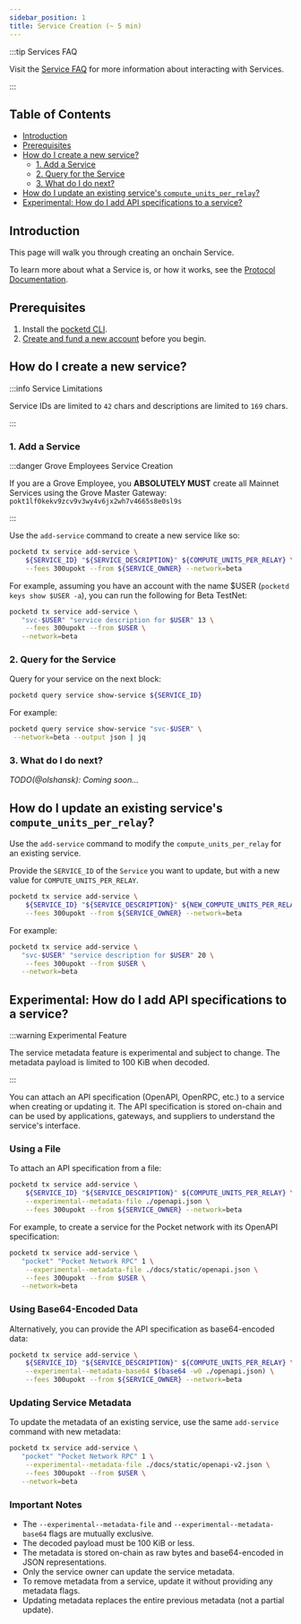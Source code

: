 ```yaml
---
sidebar_position: 1
title: Service Creation (~ 5 min)
---
```


<!-- TODO(@olshansky):

- Add details about maintaining a service
- Add details about deleting a service
- Add details about updating the service API
- Add details about updating the service description
- Add details about updating the service compute units per relay -->

:::tip Services FAQ

Visit the [Service FAQ](../4_faq/1_service_faq.md) for more information about interacting with Services.

:::

## Table of Contents <!-- omit in toc -->

- [Introduction](#introduction)
- [Prerequisites](#prerequisites)
- [How do I create a new service?](#how-do-i-create-a-new-service)
  - [1. Add a Service](#1-add-a-service)
  - [2. Query for the Service](#2-query-for-the-service)
  - [3. What do I do next?](#3-what-do-i-do-next)
- [How do I update an existing service's `compute_units_per_relay`?](#how-do-i-update-an-existing-services-compute_units_per_relay)
- [Experimental: How do I add API specifications to a service?](#experimental-how-do-i-add-api-specifications-to-a-service)

## Introduction

This page will walk you through creating an onchain Service.

To learn more about what a Service is, or how it works, see the [Protocol Documentation](../../protocol/).

## Prerequisites

1. Install the [pocketd CLI](../../2_explore/2_account_management/1_pocketd_cli.md).
2. [Create and fund a new account](../../2_explore/2_account_management/2_create_new_account_cli.md) before you begin.

## How do I create a new service?

:::info Service Limitations

Service IDs are limited to `42` chars and descriptions are limited to `169` chars.

:::

### 1. Add a Service

:::danger Grove Employees Service Creation

If you are a Grove Employee, you **ABSOLUTELY MUST** create all Mainnet Services using the Grove Master Gateway: `pokt1lf0kekv9zcv9v3wy4v6jx2wh7v4665s8e0sl9s` 

:::

Use the `add-service` command to create a new service like so:

```bash
pocketd tx service add-service \
    ${SERVICE_ID} "${SERVICE_DESCRIPTION}" ${COMPUTE_UNITS_PER_RELAY} \
    --fees 300upokt --from ${SERVICE_OWNER} --network=beta
```

For example, assuming you have an account with the name $USER (`pocketd keys show $USER -a`), you can run the following for Beta TestNet:

```bash
pocketd tx service add-service \
   "svc-$USER" "service description for $USER" 13 \
    --fees 300upokt --from $USER \
   --network=beta
```

### 2. Query for the Service

Query for your service on the next block:

```bash
pocketd query service show-service ${SERVICE_ID}
```

For example:

```bash
pocketd query service show-service "svc-$USER" \
 --network=beta --output json | jq
```

### 3. What do I do next?

_TODO(@olshansk): Coming soon..._

## How do I update an existing service's `compute_units_per_relay`?

Use the `add-service` command to modify the `compute_units_per_relay` for an existing service.

Provide the `SERVICE_ID` of the `Service` you want to update, but with a new value for `COMPUTE_UNITS_PER_RELAY`.

```bash
pocketd tx service add-service \
    ${SERVICE_ID} "${SERVICE_DESCRIPTION}" ${NEW_COMPUTE_UNITS_PER_RELAY} \
    --fees 300upokt --from ${SERVICE_OWNER} --network=beta
```

For example:

```bash
pocketd tx service add-service \
   "svc-$USER" "service description for $USER" 20 \
    --fees 300upokt --from $USER \
   --network=beta
```

## Experimental: How do I add API specifications to a service?

:::warning Experimental Feature

The service metadata feature is experimental and subject to change.
The metadata payload is limited to 100 KiB when decoded.

:::

You can attach an API specification (OpenAPI, OpenRPC, etc.) to a service when creating or updating it.
The API specification is stored on-chain and can be used by applications, gateways, and suppliers to understand the service's interface.

### Using a File

To attach an API specification from a file:

```bash
pocketd tx service add-service \
    ${SERVICE_ID} "${SERVICE_DESCRIPTION}" ${COMPUTE_UNITS_PER_RELAY} \
    --experimental--metadata-file ./openapi.json \
    --fees 300upokt --from ${SERVICE_OWNER} --network=beta
```

For example, to create a service for the Pocket network with its OpenAPI specification:

```bash
pocketd tx service add-service \
   "pocket" "Pocket Network RPC" 1 \
    --experimental--metadata-file ./docs/static/openapi.json \
    --fees 300upokt --from $USER \
   --network=beta
```

### Using Base64-Encoded Data

Alternatively, you can provide the API specification as base64-encoded data:

```bash
pocketd tx service add-service \
    ${SERVICE_ID} "${SERVICE_DESCRIPTION}" ${COMPUTE_UNITS_PER_RELAY} \
    --experimental--metadata-base64 $(base64 -w0 ./openapi.json) \
    --fees 300upokt --from ${SERVICE_OWNER} --network=beta
```

### Updating Service Metadata

To update the metadata of an existing service, use the same `add-service` command with new metadata:

```bash
pocketd tx service add-service \
   "pocket" "Pocket Network RPC" 1 \
    --experimental--metadata-file ./docs/static/openapi-v2.json \
    --fees 300upokt --from $USER \
   --network=beta
```

### Important Notes

- The `--experimental--metadata-file` and `--experimental--metadata-base64` flags are mutually exclusive.
- The decoded payload must be 100 KiB or less.
- The metadata is stored on-chain as raw bytes and base64-encoded in JSON representations.
- Only the service owner can update the service metadata.
- To remove metadata from a service, update it without providing any metadata flags.
- Updating metadata replaces the entire previous metadata (not a partial update).
